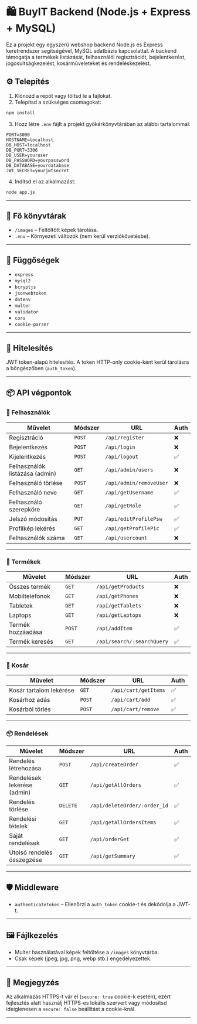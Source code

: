 # 🛍️ BuyIT Backend (Node.js + Express + MySQL)

Ez a projekt egy egyszerű webshop backend Node.js és Express keretrendszer segítségével, MySQL adatbázis kapcsolattal. A backend támogatja a termékek listázását, felhasználói regisztrációt, bejelentkezést, jogosultságkezelést, kosárműveleteket és rendeléskezelést.

## ⚙️ Telepítés

1. Klónozd a repót vagy töltsd le a fájlokat.
2. Telepítsd a szükséges csomagokat:

```bash
npm install
```

3. Hozz létre `.env` fájlt a projekt gyökérkönyvtárában az alábbi tartalommal:

```
PORT=3000
HOSTNAME=localhost
DB_HOST=localhost
DB_PORT=3306
DB_USER=youruser
DB_PASSWORD=yourpassword
DB_DATABASE=yourdatabase
JWT_SECRET=yourjwtsecret
```

4. Indítsd el az alkalmazást:

```bash
node app.js
```

---

## 📁 Fő könyvtárak

- `/images` – Feltöltött képek tárolása.
- `.env` – Környezeti változók (nem kerül verziókövetésbe).
  
---

## 🧩️ Függőségek

- `express`
- `mysql2`
- `bcryptjs`
- `jsonwebtoken`
- `dotenv`
- `multer`
- `validator`
- `cors`
- `cookie-parser`

---

## 🔐 Hitelesítés

JWT token-alapú hitelesítés. A token HTTP-only cookie-ként kerül tárolásra a böngészőben (`auth_token`).

---

## 📦 API végpontok

### 🔸 Felhasználók

| Művelet | Módszer | URL | Auth |
|--------|---------|-----|------|
| Regisztráció | `POST` | `/api/register` | ❌ |
| Bejelentkezés | `POST` | `/api/login` | ❌ |
| Kijelentkezés | `POST` | `/api/logout` | ✅ |
| Felhasználók listázása (admin) | `GET` | `/api/admin/users` | ❌ |
| Felhasználó törlése | `POST` | `/api/admin/removeUser` | ❌ |
| Felhasználó neve | `GET` | `/api/getUsername` | ✅ |
| Felhasználó szerepköre | `GET` | `/api/getRole` | ✅ |
| Jelszó módosítás | `PUT` | `/api/editProfilePsw` | ✅ |
| Profilkép lekérés | `GET` | `/api/getProfilePic` | ✅ |
| Felhasználók száma | `GET` | `/api/usercount` | ❌ |

---

### 🔸 Termékek

| Művelet | Módszer | URL | Auth |
|--------|---------|-----|------|
| Összes termék | `GET` | `/api/getProducts` | ❌ |
| Mobiltelefonok | `GET` | `/api/getPhones` | ❌ |
| Tabletek | `GET` | `/api/getTablets` | ❌ |
| Laptops | `GET` | `/api/getLaptops` | ❌ |
| Termék hozzáadása | `POST` | `/api/addItem` | ✅ |
| Termék keresés | `GET` | `/api/search/:searchQuery` | ✅ |

---

### 🛒 Kosár

| Művelet | Módszer | URL | Auth |
|--------|---------|-----|------|
| Kosár tartalom lekérése | `GET` | `/api/cart/getItems` | ✅ |
| Kosárhoz adás | `POST` | `/api/cart/add` | ✅ |
| Kosárból törlés | `POST` | `/api/cart/remove` | ✅ |

---

### 📦 Rendelések

| Művelet | Módszer | URL | Auth |
|--------|---------|-----|------|
| Rendelés létrehozása | `POST` | `/api/createOrder` | ✅ |
| Rendelések lekérése (admin) | `GET` | `/api/getAllOrders` | ✅ |
| Rendelés törlése | `DELETE` | `/api/deleteOrder/:order_id` | ✅ |
| Rendelési tételek | `GET` | `/api/getAllOrdersItems` | ✅ |
| Saját rendelések | `GET` | `/api/orderGet` | ✅ |
| Utolsó rendelés összegzése | `GET` | `/api/getSummary` | ✅ |

---

## 🛡️ Middleware

- `authenticateToken` – Ellenőrzi a `auth_token` cookie-t és dekódolja a JWT-t.

---

## 🖼️ Fájlkezelés

- Multer használatával képek feltöltése a `/images` könyvtárba.
- Csak képek (jpeg, jpg, png, webp stb.) engedélyezettek.

---

## 📌 Megjegyzés

Az alkalmazás HTTPS-t vár el (`secure: true` cookie-k esetén), ezért fejlesztés alatt használj HTTPS-es lokális szervert vagy módosítsd ideiglenesen a `secure: false` beállítást a cookie-knál.

---

